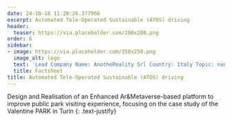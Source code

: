 ```yaml
---
date: 24-10-18 11:20:26.377960
excerpt: Automated Tele-Operated Sustainable (ATOS) driving
header:
  teaser: https://via.placeholder.com/200x200.png
order: 6
sidebar:
- image: https://via.placeholder.com/350x250.png
  image_alt: logo
  text: 'Lead Company Name: AnotheReality Srl Country: Italy Topic: nan'
  title: Factsheet
title: Automated Tele-Operated Sustainable (ATOS) driving
---
```

Design and Realisation of an Enhanced Ar&Metaverse-based platform to improve public park visiting experience, focusing on the case study of the Valentine PARK in Turin
{: .text-justify}

